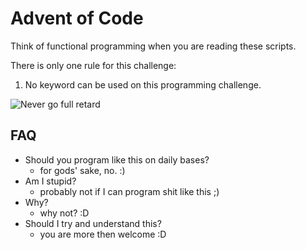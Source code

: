 # Advent of Code

Think of functional programming when you are reading these scripts.

There is only one rule for this challenge:
1. No keyword can be used on this programming challenge.


![Never go full retard](https://media.giphy.com/media/gWaKXZ1X8rHOM/giphy.gif)


## FAQ
- Should you program like this on daily bases?
    - for gods' sake, no. :)
- Am I stupid?
    - probably not if I can program shit like this ;)
- Why?
    - why not? :D
- Should I try and understand this?
    - you are more then welcome :D   